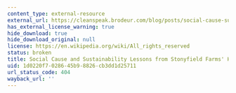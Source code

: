 ```yaml
---
content_type: external-resource
external_url: https://cleanspeak.brodeur.com/blog/posts/social-cause-sustainability-lessons-from-stonyfield-farms-hirshberg/
has_external_license_warning: true
hide_download: true
hide_download_original: null
license: https://en.wikipedia.org/wiki/All_rights_reserved
status: broken
title: Social Cause and Sustainability Lessons from Stonyfield Farms' Hirshberg
uid: 1d0220f7-0286-45b9-8826-cb3dd1d25711
url_status_code: 404
wayback_url: ''
---
```

